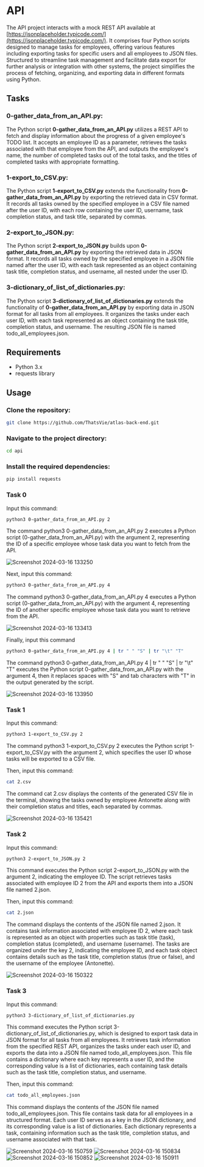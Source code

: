 # API

The API project interacts with a mock REST API available at [https://jsonplaceholder.typicode.com/](https://jsonplaceholder.typicode.com/). It comprises four Python scripts designed to manage tasks for employees, offering various features including exporting tasks for specific users and all employees to JSON files. Structured to streamline task management and facilitate data export for further analysis or integration with other systems, the project simplifies the process of fetching, organizing, and exporting data in different formats using Python.


## Tasks

### 0-gather_data_from_an_API.py:

The Python script **0-gather_data_from_an_API.py** utilizes a REST API to fetch and display information about the progress of a given employee's TODO list. It accepts an employee ID as a parameter, retrieves the tasks associated with that employee from the API, and outputs the employee's name, the number of completed tasks out of the total tasks, and the titles of completed tasks with appropriate formatting.

### 1-export_to_CSV.py:

The Python script **1-export_to_CSV.py** extends the functionality from **0-gather_data_from_an_API.py** by exporting the retrieved data in CSV format. It records all tasks owned by the specified employee in a CSV file named after the user ID, with each row containing the user ID, username, task completion status, and task title, separated by commas.

### 2-export_to_JSON.py:

The Python script **2-export_to_JSON.py** builds upon **0-gather_data_from_an_API.py** by exporting the retrieved data in JSON format. It records all tasks owned by the specified employee in a JSON file named after the user ID, with each task represented as an object containing task title, completion status, and username, all nested under the user ID.

### 3-dictionary_of_list_of_dictionaries.py:

The Python script **3-dictionary_of_list_of_dictionaries.py** extends the functionality of  **0-gather_data_from_an_API.py** by exporting data in JSON format for all tasks from all employees. It organizes the tasks under each user ID, with each task represented as an object containing the task title, completion status, and username. The resulting JSON file is named todo_all_employees.json.


## Requirements

- Python 3.x
- requests library

## Usage

### Clone the repository:

```bash
git clone https://github.com/ThatsVie/atlas-back-end.git
```

### Navigate to the project directory:

```bash
cd api
```

### Install the required dependencies:

```bash
pip install requests
```
### Task 0

Input this command:
```bash
python3 0-gather_data_from_an_API.py 2
```

The command python3 0-gather_data_from_an_API.py 2 executes a Python script (0-gather_data_from_an_API.py) with the argument 2, representing the ID of a specific employee whose task data you want to fetch from the API.

![Screenshot 2024-03-16 133250](https://github.com/ThatsVie/atlas-back-end/assets/143755961/97a5ec43-8876-4da1-89ef-b88477caa151)

Next, input this command:
```bash
python3 0-gather_data_from_an_API.py 4
```

The command python3 0-gather_data_from_an_API.py 4 executes a Python script (0-gather_data_from_an_API.py) with the argument 4, representing the ID of another specific employee whose task data you want to retrieve from the API.

![Screenshot 2024-03-16 133413](https://github.com/ThatsVie/atlas-back-end/assets/143755961/9b3bab03-4de4-48bc-84ea-29009d86ab82)

Finally, input this command
```bash
python3 0-gather_data_from_an_API.py 4 | tr " " "S" | tr "\t" "T"
```

The command python3 0-gather_data_from_an_API.py 4 | tr " " "S" | tr "\t" "T" executes the Python script 0-gather_data_from_an_API.py with the argument 4, then it replaces spaces with "S" and tab characters with "T" in the output generated by the script.

![Screenshot 2024-03-16 133950](https://github.com/ThatsVie/atlas-back-end/assets/143755961/451649d1-61eb-4c45-b3a5-065725348fb0)

### Task 1

Input this command:
```bash
python3 1-export_to_CSV.py 2
```

The command python3 1-export_to_CSV.py 2 executes the Python script 1-export_to_CSV.py with the argument 2, which specifies the user ID whose tasks will be exported to a CSV file.

Then, input this command:
```bash
cat 2.csv
```

The command cat 2.csv displays the contents of the generated CSV file in the terminal, showing the tasks owned by employee Antonette along with their completion status and titles, each separated by commas.

![Screenshot 2024-03-16 135421](https://github.com/ThatsVie/atlas-back-end/assets/143755961/0c565268-9c2f-46e2-b3f0-95eadb30813e)

### Task 2

Input this command:

```bash
python3 2-export_to_JSON.py 2
```
This command executes the Python script 2-export_to_JSON.py with the argument 2, indicating the employee ID. The script retrieves tasks associated with employee ID 2 from the API and exports them into a JSON file named 2.json.

Then, input this command:

```bash
cat 2.json
```
The command displays the contents of the JSON file named 2.json. It contains task information associated with employee ID 2, where each task is represented as an object with properties such as task title (task), completion status (completed), and username (username). The tasks are organized under the key 2, indicating the employee ID, and each task object contains details such as the task title, completion status (true or false), and the username of the employee (Antonette).

![Screenshot 2024-03-16 150322](https://github.com/ThatsVie/atlas-back-end/assets/143755961/932f2570-3caf-4ea5-8158-9560bd9003c5)

### Task 3

Input this command:
```bash
python3 3-dictionary_of_list_of_dictionaries.py
```

This command executes the Python script 3-dictionary_of_list_of_dictionaries.py, which is designed to export task data in JSON format for all tasks from all employees. It retrieves task information from the specified REST API, organizes the tasks under each user ID, and exports the data into a JSON file named todo_all_employees.json. This file contains a dictionary where each key represents a user ID, and the corresponding value is a list of dictionaries, each containing task details such as the task title, completion status, and username.

Then, input this command:
```bash
cat todo_all_employees.json
```

This command displays the contents of the JSON file named todo_all_employees.json. This file contains task data for all employees in a structured format. Each user ID serves as a key in the JSON dictionary, and its corresponding value is a list of dictionaries. Each dictionary represents a task, containing information such as the task title, completion status, and username associated with that task.

![Screenshot 2024-03-16 150759](https://github.com/ThatsVie/atlas-back-end/assets/143755961/59bccd5a-3130-4fe2-bb12-0170ae901bb7)
![Screenshot 2024-03-16 150834](https://github.com/ThatsVie/atlas-back-end/assets/143755961/e8d519da-4f3a-49a1-9749-b0171b6579aa)
![Screenshot 2024-03-16 150852](https://github.com/ThatsVie/atlas-back-end/assets/143755961/bb2d8ce9-4973-46a3-a325-ac05fbfe4c64)
![Screenshot 2024-03-16 150911](https://github.com/ThatsVie/atlas-back-end/assets/143755961/b97c637e-2e08-42be-8eb3-13ff29ec4169)
